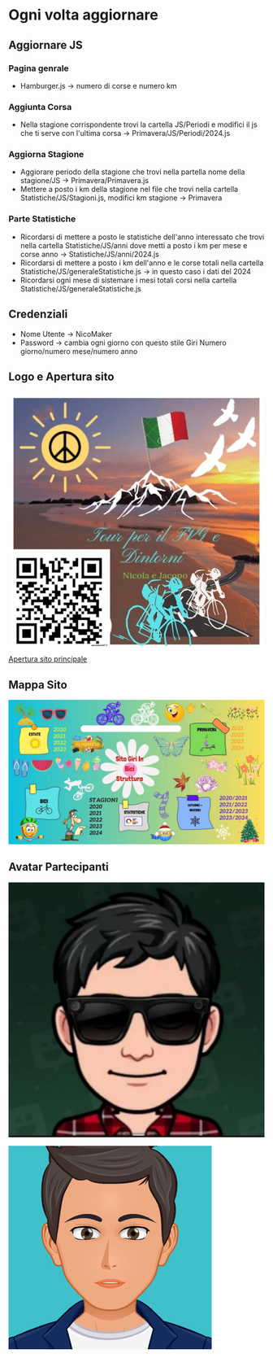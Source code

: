 # Ogni volta aggiornare

## Aggiornare JS

### Pagina genrale

- Hamburger.js -> numero di corse e numero km

### Aggiunta Corsa

- Nella stagione corrispondente trovi la cartella JS/Periodi e modifici il js che ti serve con l'ultima corsa -> Primavera/JS/Periodi/2024.js

### Aggiorna Stagione

- Aggiorare periodo della stagione che trovi nella partella nome della stagione/JS -> Primavera/Primavera.js
- Mettere a posto i km della stagione nel file che trovi nella cartella Statistiche/JS/Stagioni.js, modifici km stagione -> Primavera

### Parte Statistiche

- Ricordarsi di mettere a posto le statistiche dell'anno interessato che trovi nella cartella Statistiche/JS/anni dove metti a posto i km per mese  e corse anno -> Statistiche/JS/anni/2024.js
- Ricordarsi di mettere a posto i km dell'anno e le corse totali nella cartella Statistiche/JS/generaleStatistiche.js -> in questo caso i dati del 2024
- Ricordarsi ogni mese di sistemare i mesi totali corsi nella cartella Statistiche/JS/generaleStatistiche.js

## Credenziali

- Nome Utente -> NicoMaker
- Password -> cambia ogni giorno con questo stile Giri Numero giorno/numero mese/numero anno

## Logo e Apertura sito

[![Logo](imagini%20Html%20sito%20principale/Logo%20.jpg)](https://giri-in-bici.netlify.app/)

[Apertura sito principale](https://giri-in-bici.netlify.app/)

## Mappa Sito

![Mappa Sito](About_US/Mappa.jpg)

## Avatar Partecipanti

[![AvatarNM](About_US/Avatar/AvatarNM.jpg)](https://www.komoot.com/it-it/user/1372754001803)

[![AvatarJR](About_US/Avatar/AvatarJR.png)](https://www.komoot.com/it-it/user/1381372752571)